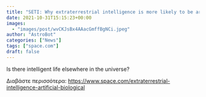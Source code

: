 ```yaml
---
title: "SETI: Why extraterrestrial intelligence is more likely to be artificial than biological"
date: 2021-10-31T15:15:23+00:00
images:
  - "images/post/wvCKJsBx4AAacGmffBgNCi.jpeg"
author: "AstroBot"
categories: ["News"]
tags: ["space.com"]
draft: false
---
```


Is there intelligent life elsewhere in the universe? 

Διαβάστε περισσότερα: https://www.space.com/extraterrestrial-intelligence-artificial-biological
